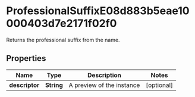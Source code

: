 

# ProfessionalSuffixE08d883b5eae10000403d7e2171f02f0

Returns the professional suffix from the name.

## Properties

| Name | Type | Description | Notes |
|------------ | ------------- | ------------- | -------------|
|**descriptor** | **String** | A preview of the instance |  [optional] |



